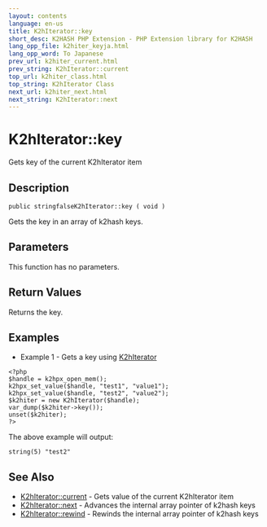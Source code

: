 ```yaml
---
layout: contents
language: en-us
title: K2hIterator::key
short_desc: K2HASH PHP Extension - PHP Extension library for K2HASH
lang_opp_file: k2hiter_keyja.html
lang_opp_word: To Japanese
prev_url: k2hiter_current.html
prev_string: K2hIterator::current
top_url: k2hiter_class.html
top_string: K2hIterator Class
next_url: k2hiter_next.html
next_string: K2hIterator::next
---
```


# K2hIterator::key
Gets key of the current K2hIterator item

## Description

```
public stringfalseK2hIterator::key ( void )
```

Gets the key in an array of k2hash keys. 

## Parameters
This function has no parameters.

## Return Values
Returns the key. 

## Examples
- Example 1 - Gets a key using [K2hIterator](k2hiter_class.html)

```
<?php
$handle = k2hpx_open_mem();
k2hpx_set_value($handle, "test1", "value1");
k2hpx_set_value($handle, "test2", "value2");
$k2hiter = new K2hIterator($handle);
var_dump($k2hiter->key());
unset($k2hiter);
?>
```

The above example will output:

```
string(5) "test2"
```


## See Also
- [K2hIterator::current](k2hiter_current.html) - Gets value of the current K2hIterator item
- [K2hIterator::next](k2hiter_next.html) - Advances the internal array pointer of k2hash keys
- [K2hIterator::rewind](k2hiter_rewind.html) - Rewinds the internal array pointer of k2hash keys
